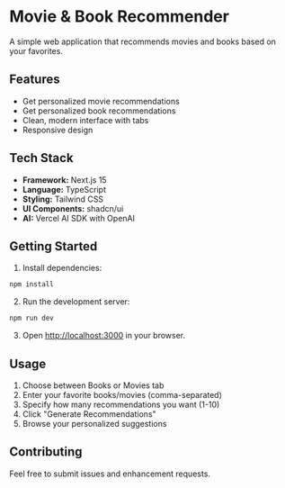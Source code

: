 # Movie & Book Recommender

A simple web application that recommends movies and books based on your favorites.

## Features

- Get personalized movie recommendations
- Get personalized book recommendations
- Clean, modern interface with tabs
- Responsive design

## Tech Stack

- **Framework:** Next.js 15
- **Language:** TypeScript
- **Styling:** Tailwind CSS
- **UI Components:** shadcn/ui
- **AI:** Vercel AI SDK with OpenAI

## Getting Started

1. Install dependencies:

```bash
npm install
```

2. Run the development server:

```bash
npm run dev
```

3. Open [http://localhost:3000](http://localhost:3000) in your browser.

## Usage

1. Choose between Books or Movies tab
2. Enter your favorite books/movies (comma-separated)
3. Specify how many recommendations you want (1-10)
4. Click "Generate Recommendations"
5. Browse your personalized suggestions

## Contributing

Feel free to submit issues and enhancement requests.
